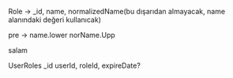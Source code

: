 Role -> \_id, name, normalizedName(bu dışarıdan almayacak, name alanındaki değeri kullanıcak)

pre -> name.lower norName.Upp

salam

UserRoles \_id userId, roleId, expireDate?
